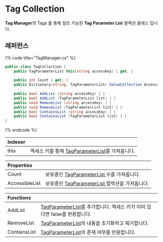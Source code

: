 # Tag Collection

**Tag Manager**의 Tags 를 통해 참조 가능한 **Tag Parameter List** 컬렉션 클래스 입니다. 

## 레퍼런스

{% code title="TagManager.cs" %}
```csharp
public class TagCollection {
    public TagParameterList this[string accessKey] { get; }
    
    public int Count { get; }
    public Dictionary<string, TagParameterList>.ValueCollection AccessibleList { get; }
    
    public bool AddList (string accessKey) { }
    public bool AddList (TagParameterList list) { }
    public void RemoveList (string accessKey) { }
    public void RemoveList (TagParameterList list) { }
    public bool ContainsList (string accessKey) { }
    public bool ContainsList (TagParameterList list) { }
}
```
{% endcode %}

| Indexer |  |
| :--- | :--- |
| this | 엑세스 키를 통해 [TagParameterList](../tag-parameter-list/)를 가져옵니다. |

| Properties |  |
| :--- | :--- |
| Count | 보유중인 [TagParameterList ](../tag-parameter-list/)수를 가져옵니다. |
| AccessibleList | 보유중인 [TagParameterList ](../tag-parameter-list/)컬렉션을 가져옵니다. |

| Functions |  |
| :--- | :--- |
| AddList | [TagParameterList](../tag-parameter-list/)를 추가합니다. 엑세스 키가 이미 있다면 false를 반환합니다. |
| RemoveList | [TagParameterList](../tag-parameter-list/)의 내용을 초기화하고 제거합니다.  |
| ContainsList | [TagParameterList](../tag-parameter-list/)의 존재 여부를 반환합니다. |



